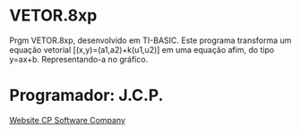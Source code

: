# VETOR.8xp
Prgm VETOR.8xp, desenvolvido em TI-BASIC. Este programa transforma um equação vetorial [(x,y)=(a1,a2)+k(u1,u2)] em uma equação afim, do tipo y=ax+b. Representando-a no gráfico.
<h1>Programador: J.C.P.</h1>
<p><a href="cpsoftwarecompany.epizy.com" title="Ir para Website da CP Software Company" target="_blank">Website CP Software Company</a></p>

